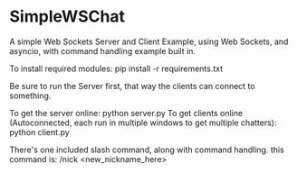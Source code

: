 # SimpleWSChat

A simple Web Sockets Server and Client Example, using Web Sockets, and asyncio, with command handling example built in.


To install required modules: pip install -r requirements.txt


Be sure to run the Server first, that way the clients can connect to something.

To get the server online: python server.py
To get clients online (Autoconnected, each run in multiple windows to get multiple chatters): python client.py


There's one included slash command, along with command handling. this command is: 
/nick <new_nickname_here>

